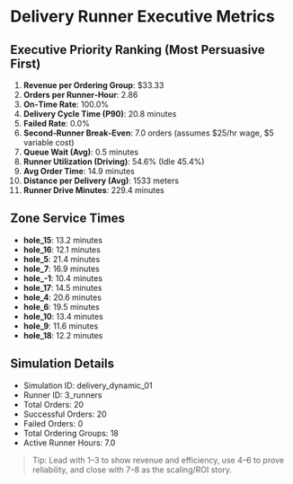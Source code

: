 # Delivery Runner Executive Metrics

## Executive Priority Ranking (Most Persuasive First)
1. **Revenue per Ordering Group**: $33.33
2. **Orders per Runner‑Hour**: 2.86
3. **On‑Time Rate**: 100.0%
4. **Delivery Cycle Time (P90)**: 20.8 minutes
5. **Failed Rate**: 0.0%
6. **Second‑Runner Break‑Even**: 7.0 orders (assumes $25/hr wage, $5 variable cost)
7. **Queue Wait (Avg)**: 0.5 minutes
8. **Runner Utilization (Driving)**: 54.6% (Idle 45.4%)
9. **Avg Order Time**: 14.9 minutes
10. **Distance per Delivery (Avg)**: 1533 meters
11. **Runner Drive Minutes**: 229.4 minutes

## Zone Service Times
- **hole_15**: 13.2 minutes
- **hole_16**: 12.1 minutes
- **hole_5**: 21.4 minutes
- **hole_7**: 16.9 minutes
- **hole_-1**: 10.4 minutes
- **hole_17**: 14.5 minutes
- **hole_4**: 20.6 minutes
- **hole_6**: 19.5 minutes
- **hole_10**: 13.4 minutes
- **hole_9**: 11.6 minutes
- **hole_18**: 12.2 minutes


## Simulation Details
- Simulation ID: delivery_dynamic_01
- Runner ID: 3_runners
- Total Orders: 20
- Successful Orders: 20
- Failed Orders: 0
- Total Ordering Groups: 18
- Active Runner Hours: 7.0

> Tip: Lead with 1–3 to show revenue and efficiency, use 4–6 to prove reliability, and close with 7–8 as the scaling/ROI story.
